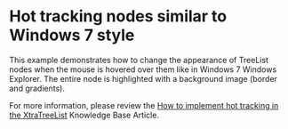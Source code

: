 # Hot tracking nodes  similar to Windows 7 style


<p>This example demonstrates how to change the appearance of TreeList nodes when the mouse is hovered over them like in Windows 7 Windows Explorer. The entire node is highlighted with a background image (border and gradients).</p><p> For more information, please review the <a href="https://www.devexpress.com/Support/Center/p/A1099">How to implement hot tracking in the XtraTreeList</a> Knowledge Base Article.<br />
</p>

<br/>


